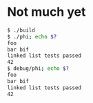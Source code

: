 # Not much yet
```bash
$ ./build
$ ./phi; echo $?
foo
bar bif
linked list tests passed
42
$ debug/phi; echo $?
foo
bar bif
linked list tests passed
42
```
